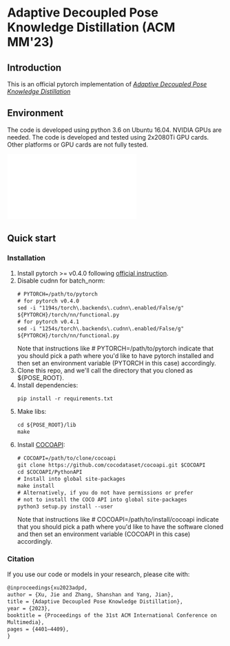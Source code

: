 # Adaptive Decoupled Pose Knowledge Distillation (ACM MM'23)

## Introduction 
This is an official pytorch implementation of [*Adaptive Decoupled Pose Knowledge Distillation*](https://dl.acm.org/doi/10.1145/3581783.3611818)

## Environment
The code is developed using python 3.6 on Ubuntu 16.04. NVIDIA GPUs are needed. The code is developed and tested using 2x2080Ti GPU cards. Other platforms or GPU cards are not fully tested.

![](./Figure/intro.pdf)

## Quick start
### Installation
1. Install pytorch >= v0.4.0 following [official instruction](https://pytorch.org/).
2. Disable cudnn for batch_norm:
   ```
   # PYTORCH=/path/to/pytorch
   # for pytorch v0.4.0
   sed -i "1194s/torch\.backends\.cudnn\.enabled/False/g" ${PYTORCH}/torch/nn/functional.py
   # for pytorch v0.4.1
   sed -i "1254s/torch\.backends\.cudnn\.enabled/False/g" ${PYTORCH}/torch/nn/functional.py
   ```
   Note that instructions like # PYTORCH=/path/to/pytorch indicate that you should pick a path where you'd like to have pytorch installed  and then set an environment variable (PYTORCH in this case) accordingly.
1. Clone this repo, and we'll call the directory that you cloned as ${POSE_ROOT}.
2. Install dependencies:
   ```
   pip install -r requirements.txt
   ```
3. Make libs:
   ```
   cd ${POSE_ROOT}/lib
   make
   ```
3. Install [COCOAPI](https://github.com/cocodataset/cocoapi):
   ```
   # COCOAPI=/path/to/clone/cocoapi
   git clone https://github.com/cocodataset/cocoapi.git $COCOAPI
   cd $COCOAPI/PythonAPI
   # Install into global site-packages
   make install
   # Alternatively, if you do not have permissions or prefer
   # not to install the COCO API into global site-packages
   python3 setup.py install --user
   ```
   Note that instructions like # COCOAPI=/path/to/install/cocoapi indicate that you should pick a path where you'd like to have the software cloned and then set an environment variable (COCOAPI in this case) accordingly.

### Citation
If you use our code or models in your research, please cite with:
```
@inproceedings{xu2023adpd,
author = {Xu, Jie and Zhang, Shanshan and Yang, Jian},
title = {Adaptive Decoupled Pose Knowledge Distillation},
year = {2023},
booktitle = {Proceedings of the 31st ACM International Conference on Multimedia},
pages = {4401–4409},
}
```
